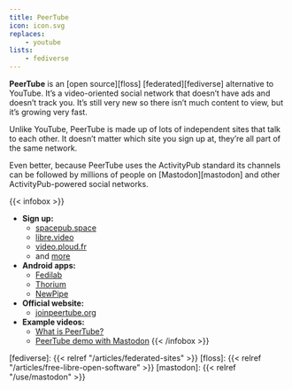 ```yaml
---
title: PeerTube
icon: icon.svg
replaces:
    - youtube
lists:
    - fediverse
---
```


**PeerTube** is an [open source][floss] [federated][fediverse] alternative to YouTube. It’s a video-oriented social network that doesn’t have ads and doesn’t track you. It’s still very new so there isn’t much content to view, but it’s growing very fast.

Unlike YouTube, PeerTube is made up of lots of independent sites that talk to each other. It doesn’t matter which site you sign up at, they’re all part of the same network.

Even better, because PeerTube uses the ActivityPub standard its channels can be followed by millions of people on [Mastodon][mastodon] and other ActivityPub-powered social networks.

{{< infobox >}}
- **Sign up:**
    - [spacepub.space](https://spacepub.space/)
    - [libre.video](https://libre.video)
    - [video.ploud.fr](https://video.ploud.fr/en-US)
    - and [more](https://joinpeertube.org/instances#instances-list)
- **Android apps:**
    - [Fedilab](https://fedilab.app/)
    - [Thorium](https://github.com/sschueller/peertube-android/blob/develop/README.md)
    - [NewPipe](https://newpipe.schabi.org/)
- **Official website:**
    - [joinpeertube.org](https://joinpeertube.org/)
- **Example videos:**
    - [What is PeerTube?](https://framatube.org/videos/watch/9c9de5e8-0a1e-484a-b099-e80766180a6d)
    - [PeerTube demo with Mastodon](https://peertube.cpy.re/videos/watch/da2b08d4-a242-4170-b32a-4ec8cbdca701)
{{< /infobox >}}

[fediverse]: {{< relref "/articles/federated-sites" >}}
[floss]: {{< relref "/articles/free-libre-open-software" >}}
[mastodon]: {{< relref "/use/mastodon" >}}